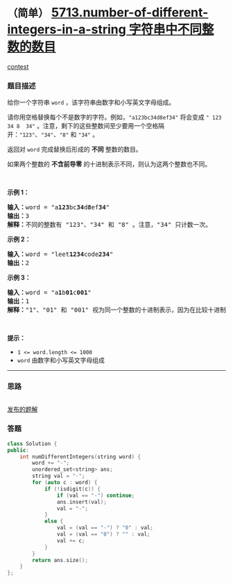 # `（简单）` [5713.number-of-different-integers-in-a-string 字符串中不同整数的数目](https://leetcode-cn.com/problems/number-of-different-integers-in-a-string/)

[contest](https://leetcode-cn.com/contest/weekly-contest-234/problems/number-of-different-integers-in-a-string/)

### 题目描述
<p>给你一个字符串 <code>word</code> ，该字符串由数字和小写英文字母组成。</p>

<p>请你用空格替换每个不是数字的字符。例如，<code>"a123bc34d8ef34"</code> 将会变成 <code>" 123&nbsp; 34 8&nbsp; 34"</code> 。注意，剩下的这些整数间至少要用一个空格隔开：<code>"123"</code>、<code>"34"</code>、<code>"8"</code> 和 <code>"34"</code> 。</p>

<p>返回对 <code>word</code> 完成替换后形成的 <strong>不同</strong> 整数的数目。</p>

<p>如果两个整数的 <strong>不含前导零</strong> 的十进制表示不同，则认为这两个整数也不同。</p>

<p>&nbsp;</p>

<p><strong>示例 1：</strong></p>

<pre><strong>输入：</strong>word = "a<strong>123</strong>bc<strong>34</strong>d<strong>8</strong>ef<strong>34</strong>"
<strong>输出：</strong>3
<strong>解释：</strong>不同的整数有 "123"、"34" 和 "8" 。注意，"34" 只计数一次。
</pre>

<p><strong>示例 2：</strong></p>

<pre><strong>输入：</strong>word = "leet<strong>1234</strong>code<strong>234</strong>"
<strong>输出：</strong>2
</pre>

<p><strong>示例 3：</strong></p>

<pre><strong>输入：</strong>word = "a<strong>1</strong>b<strong>01</strong>c<strong>001</strong>"
<strong>输出：</strong>1
<strong>解释：</strong>"1"、"01" 和 "001" 视为同一个整数的十进制表示，因为在比较十进制值时会忽略前导零的存在。
</pre>

<p>&nbsp;</p>

<p><strong>提示：</strong></p>

<ul>
	<li><code>1 &lt;= word.length &lt;= 1000</code></li>
	<li><code>word</code> 由数字和小写英文字母组成</li>
</ul>


---
### 思路
```
```

[发布的题解](https://leetcode-cn.com/problems/number-of-different-integers-in-a-string/solution/number-of-different-integers-by-ikaruga-qmh2/)

### 答题
``` C++
class Solution {
public:
    int numDifferentIntegers(string word) {
        word += "-";
        unordered_set<string> ans;
        string val = "-";
        for (auto c : word) {
            if (!isdigit(c)) {
                if (val == "-") continue;
                ans.insert(val);
                val = "-";
            }
            else {
                val = (val == "-") ? "0" : val;
                val = (val == "0") ? "" : val;
                val += c;
            }
        }
        return ans.size();
    }
};
```




